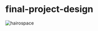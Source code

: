 # final-project-design
![hairospace](https://user-images.githubusercontent.com/22990146/37878637-30d5f884-303a-11e8-8a8a-7dd004bc90e0.png)
